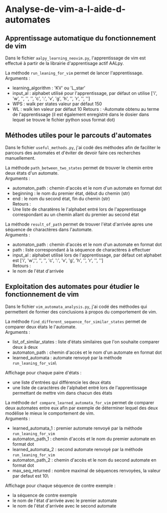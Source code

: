 # Analyse-de-vim-a-l-aide-d-automates
## Apprentissage automatique du fonctionnement de vim
Dans le fichier `aalpy_learning_neovim.py`, l'apprentissage de vim est effectué à partir de la librairie d'apprentisage actif AALpy.

La méthode `run_leaning_for_vim` permet de lancer l'apprentissage.\
Arguments : 
- learning_algorithm : 'KV' ou 'L_star'
- input_al : alphabet utilisé pour l'apprentissage, par défaut on utilise ['i', 'w', '<C-c>', '<C-g>', '<C-v>', 'c', ':', 'v', 'g', 'h', '<C-o>', 'r', '<Esc>', '<CR>']
- WPS : walk per states valeur par défaut 150
- WL : walk len valeur par défaut 10
Retours :
-Automate obtenu au terme de l'apprentissage (il est également enregistré dans le dosier dans lequel se trouve le fichier python sous format dot)

## Méthodes utiles pour le parcouts d'automates 
Dans le fichier `useful_methods.py`, j'ai codé des méthodes afin de faciliter le parcours des automates et d'éviter de devoir faire ces recherches manuellement.

La méthode `path_between_two_states` permet de trouver le chemin entre deux états d'un automate.\
Arguments : 
- automaton_path : chemin d'accès et le nom d'un automate en format dot 
- beginning : le nom du premier état, début du chemin (str)
- end : le nom du second état, fin du chemin (str)\
Retours :
- Une liste de charatères le l'alphabet entré lors de l'apprentissage correspondant au un chemin allant du premier au second état

La méthode `result_of_path` permet de trouver l'état d'arrivée apres une séquence de charactères dans l'automate.\
Arguments : 
- automaton_path : chemin d'accès et le nom d'un automate en format dot
- path : liste correspondant à la séquence de charactères à effectuer
- input_al : alphabet utilisé lors de l'apprentissage, par défaut cet alphabet est ['i', 'w','<C-c>', '<C-g>', '<C-v>', 'c', ':', 'v', 'g', 'h', '<C-o>', 'r', '<Esc>', '<CR>']\
Retours :
- le nom de l'état d'arrivée 


## Exploitation des automates pour étudier le fonctionnement de vim
Dans le fichier `vim_automata_analysis.py`, j'ai codé des méthodes qui permettent de former des conclusions à propos du comportement de vim.

La méthode `find_different_sequence_for_similar_states` permet de comparer deux états le l'automate.\
Arguments :
- list_of_similar_states : liste d'états similaires que l'on souhaite comparer deux à deux
- automaton_path : chemin d'accès et le nom d'un automate en format dot
- learned_automata : automate renvoyé par la méthode `run_leaning_for_vim`\

Affichage pour chaque paire d'états :
- une liste d'entrées qui différencie les deux états
- une liste de caractères de l'alphabet entré lors de l'apprentissage permettant de mettre vim dans chacun des états

La méthode `def compare_learned_automata_for_vim` permet de comparer deux automates entre eux afin par exemple de déterminer lequel des deux modélise le mieux le comportement de vim.\
Arguments : 
- learned_automata_1 : premier automate renvoyé par la méthode `run_leaning_for_vim`
- automaton_path_1 : chemin d'accès et le nom du premier automate en format dot
- learned_automata_2 : second automate renvoyé par la méthode `run_leaning_for_vim`
- automaton_path_2 : chemin d'accès et le nom du second automate en format dot
- max_seq_returned : nombre maximal de séquences renvoyées, la valeur par defaut est 10\

Affichage pour chaque séquence de contre exemple :
- la séquence de contre exemple
- le nom de l'état d'arrivée avec le premier automate
- le nom de l'état d'arrivée avec le second automate



